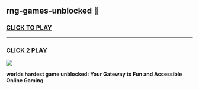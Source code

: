 
## rng-games-unblocked 👋
<h3>
<a href="https://premium.freeplayer.one?title=rng-games-unblocked&ref=14F">CLICK TO PLAY</a></h3>
<hr>

<h3>
<a href="https://premium.freeplayer.one?title=rng-games-unblocked&ref=14F">CLICK 2 PLAY</a>
  
</h3>

<a href="https://premium.freeplayer.one?title=rng-games-unblocked&ref=12F/"><img src="https://clearcache.store/games.png"></a>


**worlds hardest game unblocked: Your Gateway to Fun and Accessible Online Gaming**
